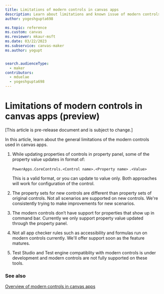 ```yaml
---
title: Limitations of modern controls in canvas apps
description: Learn about limitations and known issue of modern controls in canvas apps.
author: yogeshgupta698

ms.topic: reference
ms.custom: canvas
ms.reviewer: mkaur-msft
ms.date: 03/22/2023
ms.subservice: canvas-maker
ms.author: yogupt


search.audienceType:
  - maker
contributors:
  - mduelae
  - yogeshgupta698
---
```


# Limitations of modern controls in canvas apps (preview)
[This article is pre-release document and is subject to change.]

In this article, learn about the general limitations of the modern controls used in canvas apps. 

1. While updating properties of controls in property panel, some of the property value updates in format of:

    `PowerApps.CoreControls.<Control name>.<Property name>`  `.<Value>`
  
     This is a valid format, or you can update to value only. Both approaches will work for configuration of the control.

2. The property sets for new controls are different than property sets of original controls. Not all scenarios are supported on new controls. We're consistently trying to make improvements for new scenarios.
  
3. The modern controls don’t have support for properties that show up in command bar. Currently we only support property value updated through the property panel.
  
4. Not all app checker rules such as accessibility and formulas run on modern controls currently. We'll offer support soon as the feature matures.

5. Test Studio and Test engine compatiblity with modern controls is under development and modern controls are not fully supported on these tools.



### See also

[Overview of modern controls in canvas apps](overview-modern-controls.md)


